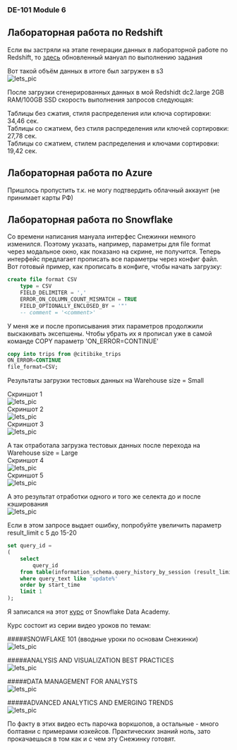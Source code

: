 ### DE-101 Module 6

## Лабораторная работа по Redshift

Если вы застряли на этапе генерации данных в лабораторной работе по Redshift, то [здесь](Generating_Datasets.md)
обновленный мануал по выполнению задания

Вот такой объём данных в итоге  был загружен в s3  
![lets_pic](/docs/images/S3-gen-data.jpg)

После загрузки сгенерированных данных в мой Redshidt dc2.large 2GB RAM/100GB SSD скорость выполнения запросов следующая:

Таблицы без сжатия, стиля распределения или ключа сортировки: 34,46 сек.  
Таблицы со сжатием, без стиля распределения или ключей сортировки: 27,78 сек.  
Таблицы со сжатием, стилем распределения и ключами сортировки: 19,42 сек.

## Лабораторная работа по Azure

Пришлось пропустить т.к. не могу подтвердить облачный аккаунт (не принимает карты РФ)

## Лабораторная работа по Snowflake

Со времени написания мануала интерфес Снежинки немного изменился. Поэтому указать, например, параметры для file format через модальное окно, как показано на скрине, не получится. Теперь интерфейс предлагает прописать все параметры через конфиг файл.
Вот готовый пример, как прописать в конфиге, чтобы начать загрузку:  

```sql
create file format CSV
    type = CSV
    FIELD_DELIMITER = ','
    ERROR_ON_COLUMN_COUNT_MISMATCH = TRUE
    FIELD_OPTIONALLY_ENCLOSED_BY = '"'
    -- comment = '<comment>'
```  
У меня же и после прописывания этих параметров продолжили выскакивать эксепшены. Чтобы убрать их я прописал уже в самой команде COPY параметр 'ON_ERROR=CONTINUE'   

```sql
copy into trips from @citibike_trips
ON_ERROR=CONTINUE
file_format=CSV;
```  
Результаты загрузки тестовых данных на Warehouse size = Small

Скриншот 1  
![lets_pic](/docs/images/snw_small_load1.jpg)  
Скриншот 2  
![lets_pic](/docs/images/snw_small_load2.jpg)  
Скриншот 3  
![lets_pic](/docs/images/snw_small_load3.jpg)   

А так отработала загрузка тестовых данных после перехода на  Warehouse size = Large  
Скриншот 4  
![lets_pic](/docs/images/snw_large_load1.jpg)  
Скриншот 5  
![lets_pic](/docs/images/snw_large_load2.jpg) 

А это результат отработки одного и того же селекта до и после кэширования  
![lets_pic](/docs/images/snw_cashing_speed.jpg) 

Если в этом запросе выдает ошибку, попробуйте увеличить параметр result_limit c 5 до 15-20  
```sql
set query_id =
(
    select 
        query_id 
    from table(information_schema.query_history_by_session (result_limit=>5))
    where query_text like 'update%' 
    order by start_time 
    limit 1
);
```  
Я записался на этот [курс](https://www.snowflake.com/data-cloud-academy-data-analysts/) от Snowflake Data Academy.  

Курс состоит из серии видео уроков по темам:  

#####SNOWFLAKE 101 (вводные уроки по основам Снежинки)  
![lets_pic](/docs/images/snowflake_cloud_academy-1.jpg)  

#####ANALYSIS AND VISUALIZATION BEST PRACTICES  
![lets_pic](/docs/images/snowflake_cloud_academy-2.jpg)  

#####DATA MANAGEMENT FOR ANALYSTS  
![lets_pic](/docs/images/snowflake_cloud_academy-3.jpg)  

#####ADVANCED ANALYTICS AND EMERGING TRENDS  
![lets_pic](/docs/images/snowflake_cloud_academy-4.jpg)  


По факту в этих видео есть парочка воркшопов, а остальные - много  болтавни с примерами юзкейсов. Практических знаний ноль, зато прокачаешься в том как и с чем эту Снежинку готовят.

